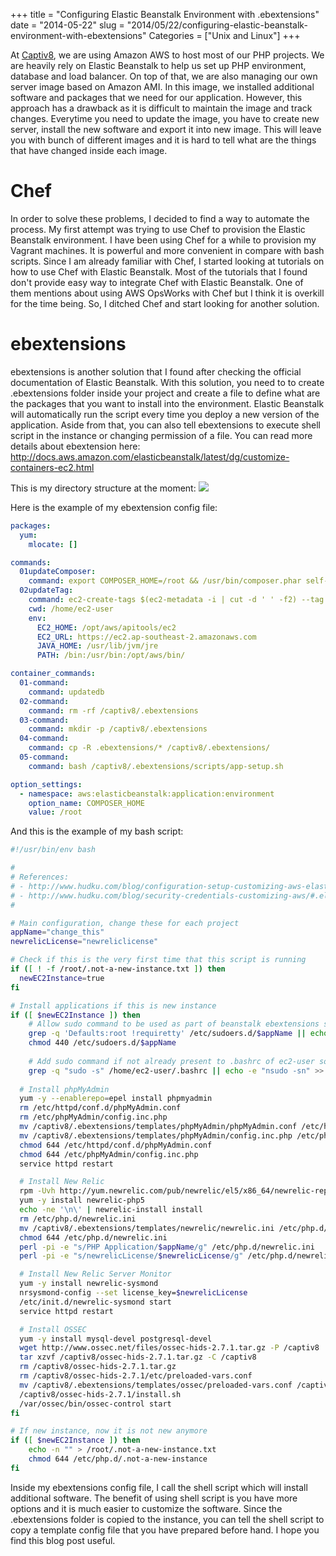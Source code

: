 +++
title = "Configuring Elastic Beanstalk Environment with .ebextensions"
date = "2014-05-22"
slug = "2014/05/22/configuring-elastic-beanstalk-environment-with-ebextensions"
Categories = ["Unix and Linux"]
+++

At [Captiv8](http://www.captiv8.com.au), we are using Amazon AWS to host most of our PHP projects. We are heavily rely on Elastic Beanstalk to help us set up PHP environment, database and load balancer. On top of that, we are also managing our own server image based on Amazon AMI. In this image, we installed additional software and packages that we need for our application. However, this approach has a drawback as it is difficult to maintain the image and track changes. Everytime you need to update the image, you have to create new server, install the new software and export it into new image. This will leave you with bunch of different images and it is hard to tell what are the things that have changed inside each image. 

# Chef

In order to solve these problems, I decided to find a way to automate the process. My first attempt was trying to use Chef to provision the Elastic Beanstalk environment. I have been using Chef for a while to provision my Vagrant machines. It is powerful and more convenient in compare with bash scripts. Since I am already familiar with Chef, I started looking at tutorials on how to use Chef with Elastic Beanstalk. Most of the tutorials that I found don't provide easy way to integrate Chef with Elastic Beanstalk. One of them mentions about using AWS OpsWorks with Chef but I think it is overkill for the time being. So, I ditched Chef and start looking for another solution.

# ebextensions

ebextensions is another solution that I found after checking the official documentation of Elastic Beanstalk. With this solution, you need to to create .ebextensions folder inside your project and create a file to define what are the packages that you want to install into the environment. Elastic Beanstalk will automatically run the script every time you deploy a new version of the application. Aside from that, you can also tell ebextensions to execute shell script in the instance or changing permission of a file. You can read more details about ebextension here: http://docs.aws.amazon.com/elasticbeanstalk/latest/dg/customize-containers-ec2.html

This is my directory structure at the moment:
[![](/images/ebextensions.png)](/images/ebextensions.png)

Here is the example of my ebextension config file:

``` yaml
packages:
  yum:
    mlocate: []

commands:
  01updateComposer:
    command: export COMPOSER_HOME=/root && /usr/bin/composer.phar self-update
  02updateTag:
    command: ec2-create-tags $(ec2-metadata -i | cut -d ' ' -f2) --tag Project=ChangeThis
    cwd: /home/ec2-user
    env:
      EC2_HOME: /opt/aws/apitools/ec2
      EC2_URL: https://ec2.ap-southeast-2.amazonaws.com
      JAVA_HOME: /usr/lib/jvm/jre
      PATH: /bin:/usr/bin:/opt/aws/bin/

container_commands:
  01-command:
    command: updatedb
  02-command:
    command: rm -rf /captiv8/.ebextensions
  03-command:
    command: mkdir -p /captiv8/.ebextensions
  04-command:
    command: cp -R .ebextensions/* /captiv8/.ebextensions/
  05-command:
    command: bash /captiv8/.ebextensions/scripts/app-setup.sh

option_settings:
  - namespace: aws:elasticbeanstalk:application:environment
    option_name: COMPOSER_HOME
    value: /root
```

And this is the example of my bash script:

``` bash
#!/usr/bin/env bash

#
# References: 
# - http://www.hudku.com/blog/configuration-setup-customizing-aws-elastic-beanstalk/
# - http://www.hudku.com/blog/security-credentials-customizing-aws/#.elastic-beanstalk-app
#

# Main configuration, change these for each project
appName="change_this"
newrelicLicense="newreliclicense"

# Check if this is the very first time that this script is running
if ([ ! -f /root/.not-a-new-instance.txt ]) then
  newEC2Instance=true
fi

# Install applications if this is new instance
if ([ $newEC2Instance ]) then
    # Allow sudo command to be used as part of beanstalk ebextensions scripts without a terminal
    grep -q 'Defaults:root !requiretty' /etc/sudoers.d/$appName || echo -e 'Defaults:root !requirettyn' > /etc/sudoers.d/$appName
    chmod 440 /etc/sudoers.d/$appName
      
    # Add sudo command if not already present to .bashrc of ec2-user so that we are logged on as root when we use ssh
    grep -q "sudo -s" /home/ec2-user/.bashrc || echo -e "nsudo -sn" >> /home/ec2-user/.bashrc
    
  # Install phpMyAdmin
  yum -y --enablerepo=epel install phpmyadmin
  rm /etc/httpd/conf.d/phpMyAdmin.conf
  rm /etc/phpMyAdmin/config.inc.php
  mv /captiv8/.ebextensions/templates/phpMyAdmin/phpMyAdmin.conf /etc/httpd/conf.d/
  mv /captiv8/.ebextensions/templates/phpMyAdmin/config.inc.php /etc/phpMyAdmin/
  chmod 644 /etc/httpd/conf.d/phpMyAdmin.conf
  chmod 644 /etc/phpMyAdmin/config.inc.php
  service httpd restart

  # Install New Relic
  rpm -Uvh http://yum.newrelic.com/pub/newrelic/el5/x86_64/newrelic-repo-5-3.noarch.rpm
  yum -y install newrelic-php5  
  echo -ne '\n\' | newrelic-install install
  rm /etc/php.d/newrelic.ini
  mv /captiv8/.ebextensions/templates/newrelic/newrelic.ini /etc/php.d/
  chmod 644 /etc/php.d/newrelic.ini
  perl -pi -e "s/PHP Application/$appName/g" /etc/php.d/newrelic.ini
  perl -pi -e "s/newrelicLicense/$newrelicLicense/g" /etc/php.d/newrelic.ini

  # Install New Relic Server Monitor  
  yum -y install newrelic-sysmond
  nrsysmond-config --set license_key=$newrelicLicense
  /etc/init.d/newrelic-sysmond start
  service httpd restart

  # Install OSSEC
  yum -y install mysql-devel postgresql-devel 
  wget http://www.ossec.net/files/ossec-hids-2.7.1.tar.gz -P /captiv8
  tar xzvf /captiv8/ossec-hids-2.7.1.tar.gz -C /captiv8
  rm /captiv8/ossec-hids-2.7.1.tar.gz
  rm /captiv8/ossec-hids-2.7.1/etc/preloaded-vars.conf
  mv /captiv8/.ebextensions/templates/ossec/preloaded-vars.conf /captiv8/ossec-hids-2.7.1/etc/
  /captiv8/ossec-hids-2.7.1/install.sh
  /var/ossec/bin/ossec-control start
fi

# If new instance, now it is not new anymore
if ([ $newEC2Instance ]) then
    echo -n "" > /root/.not-a-new-instance.txt
    chmod 644 /etc/php.d/.not-a-new-instance
fi
```

Inside my ebextensions config file, I call the shell script which will install additional software. The benefit of using shell script is you have more options and it is much easier to customize the software. Since the .ebextensions folder is copied to the instance, you can tell the shell script to copy a template config file that you have prepared before hand. I hope you find this blog post useful.
